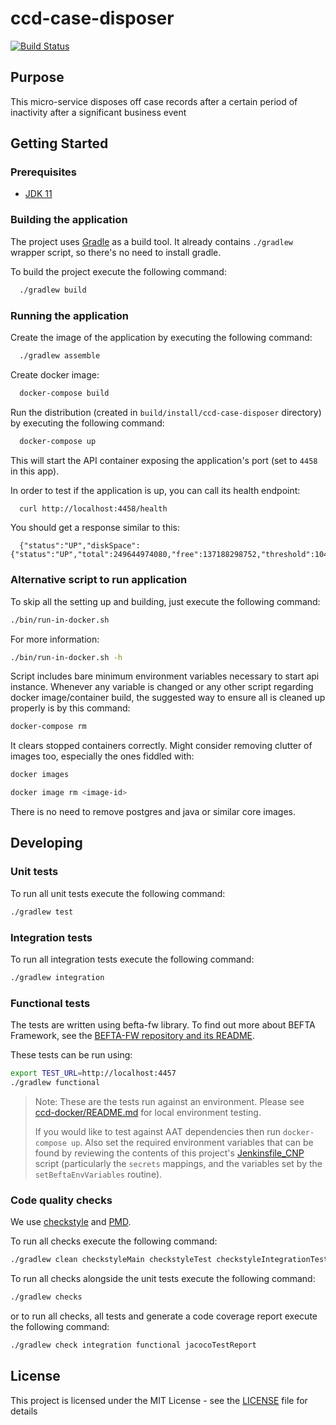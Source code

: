 # ccd-case-disposer

[![Build Status](https://travis-ci.org/hmcts/ccd-case-disposer.svg?branch=master)](https://travis-ci.org/hmcts/ccd-case-disposer)

## Purpose

This micro-service disposes off case records after a certain period of inactivity after a significant business event

## Getting Started

### Prerequisites
- [JDK 11](https://java.com)

### Building the application

The project uses [Gradle](https://gradle.org) as a build tool. It already contains
`./gradlew` wrapper script, so there's no need to install gradle.

To build the project execute the following command:

```bash
  ./gradlew build
```

### Running the application

Create the image of the application by executing the following command:

```bash
  ./gradlew assemble
```

Create docker image:

```bash
  docker-compose build
```

Run the distribution (created in `build/install/ccd-case-disposer` directory)
by executing the following command:

```bash
  docker-compose up
```

This will start the API container exposing the application's port
(set to `4458` in this app).

In order to test if the application is up, you can call its health endpoint:

```bash
  curl http://localhost:4458/health
```

You should get a response similar to this:

```
  {"status":"UP","diskSpace":{"status":"UP","total":249644974080,"free":137188298752,"threshold":10485760}}
```

### Alternative script to run application

To skip all the setting up and building, just execute the following command:

```bash
./bin/run-in-docker.sh
```

For more information:

```bash
./bin/run-in-docker.sh -h
```

Script includes bare minimum environment variables necessary to start api instance. Whenever any variable is changed or any other script regarding docker image/container build, the suggested way to ensure all is cleaned up properly is by this command:

```bash
docker-compose rm
```

It clears stopped containers correctly. Might consider removing clutter of images too, especially the ones fiddled with:

```bash
docker images

docker image rm <image-id>
```

There is no need to remove postgres and java or similar core images.

## Developing

### Unit tests
To run all unit tests execute the following command:
```bash
./gradlew test
```

### Integration tests
To run all integration tests execute the following command:
```bash
./gradlew integration
```

### Functional tests
The tests are written using befta-fw library. To find out more about BEFTA Framework, see the
[BEFTA-FW repository and its README](https://github.com/hmcts/befta-fw).

These tests can be run using:
```bash
export TEST_URL=http://localhost:4457
./gradlew functional
```

> Note: These are the tests run against an environment.
> Please see [ccd-docker/README.md](./ccd-docker/README.md) for local environment testing.
>
> If you would like to test against AAT dependencies then run `docker-compose up`.
> Also set the required environment variables that can be found by reviewing the contents of this project's
> [Jenkinsfile_CNP](./Jenkinsfile_CNP) script (particularly the `secrets` mappings, and the variables set by
> the `setBeftaEnvVariables` routine).
>

### Code quality checks
We use [checkstyle](http://checkstyle.sourceforge.net/) and [PMD](https://pmd.github.io/).

To run all checks execute the following command:

```bash
./gradlew clean checkstyleMain checkstyleTest checkstyleIntegrationTest pmdMain pmdTest pmdIntegrationTest
```

To run all checks alongside the unit tests execute the following command:

```bash
./gradlew checks
```

or to run all checks, all tests and generate a code coverage report execute the following command:

```bash
./gradlew check integration functional jacocoTestReport
```

## License

This project is licensed under the MIT License - see the [LICENSE](LICENSE) file for details

